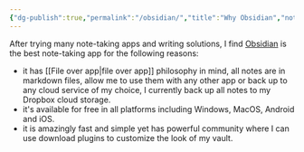 ```yaml
---
{"dg-publish":true,"permalink":"/obsidian/","title":"Why Obsidian","noteIcon":"1","created":"2025-02-03T19:32:34.485+11:00","updated":"2025-02-04T00:15:29.779+11:00"}
---
```


After trying many note-taking apps and writing solutions, I find [Obsidian](https://www.obsidian.md) is the best note-taking app for the following reasons:
- it has [[File over app\|file over app]] philosophy in mind, all notes are in markdown files, allow me to use them with any other app or back up to any cloud service of my choice, I currently back up all notes to my Dropbox cloud storage.
- it's available for free in all platforms including Windows, MacOS, Android and iOS. 
- it is amazingly fast and simple yet has powerful community where I can use download plugins to customize the look of my vault.    